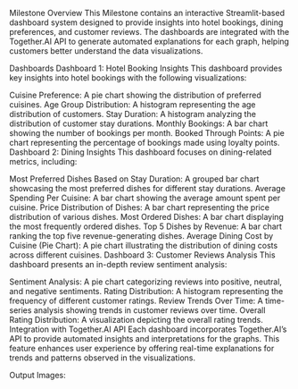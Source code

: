 Milestone Overview
This Milestone contains an interactive Streamlit-based dashboard system designed to provide insights into hotel bookings, dining preferences, and customer reviews. The dashboards are integrated with the Together.AI API to generate automated explanations for each graph, helping customers better understand the data visualizations.

Dashboards
Dashboard 1: Hotel Booking Insights
This dashboard provides key insights into hotel bookings with the following visualizations:

Cuisine Preference: A pie chart showing the distribution of preferred cuisines.
Age Group Distribution: A histogram representing the age distribution of customers.
Stay Duration: A histogram analyzing the distribution of customer stay durations.
Monthly Bookings: A bar chart showing the number of bookings per month.
Booked Through Points: A pie chart representing the percentage of bookings made using loyalty points.
Dashboard 2: Dining Insights
This dashboard focuses on dining-related metrics, including:

Most Preferred Dishes Based on Stay Duration: A grouped bar chart showcasing the most preferred dishes for different stay durations.
Average Spending Per Cuisine: A bar chart showing the average amount spent per cuisine.
Price Distribution of Dishes: A bar chart representing the price distribution of various dishes.
Most Ordered Dishes: A bar chart displaying the most frequently ordered dishes.
Top 5 Dishes by Revenue: A bar chart ranking the top five revenue-generating dishes.
Average Dining Cost by Cuisine (Pie Chart): A pie chart illustrating the distribution of dining costs across different cuisines.
Dashboard 3: Customer Reviews Analysis
This dashboard presents an in-depth review sentiment analysis:

Sentiment Analysis: A pie chart categorizing reviews into positive, neutral, and negative sentiments.
Rating Distribution: A histogram representing the frequency of different customer ratings.
Review Trends Over Time: A time-series analysis showing trends in customer reviews over time.
Overall Rating Distribution: A visualization depicting the overall rating trends.
Integration with Together.AI API
Each dashboard incorporates Together.AI’s API to provide automated insights and interpretations for the graphs. This feature enhances user experience by offering real-time explanations for trends and patterns observed in the visualizations.

Output Images:
